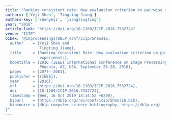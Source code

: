 ```yaml
---
title: "Ranking consistent rate: New evaluation criterion on pairwise subjective experiments"
authors: ['Yeji Shen', 'Tingting Jiang']
authors-key: ['shenyeji', 'jiangtingting']
year: "2016"
article-link: "https://doi.org/10.1109/ICIP.2016.7532724"
venue: "ICIP"
bibex: "@inproceedings{DBLP:conf/icip/ShenJ16,
  author    = {Yeji Shen and
               Tingting Jiang},
  title     = {Ranking Consistent Rate: New evaluation criterion on pairwise subjective
               experiments},
  booktitle = {2016 {IEEE} International Conference on Image Processing, {ICIP} 2016,
               Phoenix, AZ, USA, September 25-28, 2016},
  pages     = {2077--2081},
  publisher = {{IEEE}},
  year      = {2016},
  url       = {https://doi.org/10.1109/ICIP.2016.7532724},
  doi       = {10.1109/ICIP.2016.7532724},
  timestamp = {Wed, 16 Oct 2019 14:14:52 +0200},
  biburl    = {https://dblp.org/rec/conf/icip/ShenJ16.bib},
  bibsource = {dblp computer science bibliography, https://dblp.org}
}"
---
```

